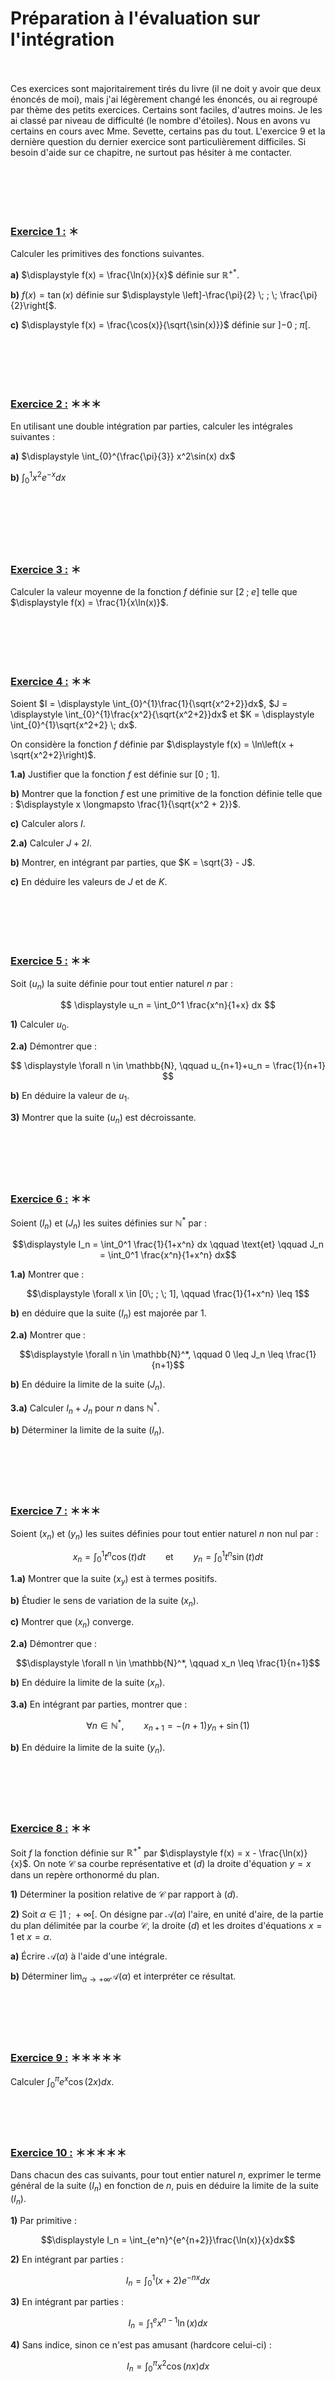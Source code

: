 # Préparation à l'évaluation sur l'intégration
<br><br>
Ces exercices sont majoritairement tirés du livre (il ne doit y avoir que deux énoncés de moi), mais j'ai légèrement changé les énoncés, ou ai regroupé par thème des petits exercices. Certains sont faciles, d'autres moins. Je les ai classé par niveau de difficulté (le nombre d'étoiles). Nous en avons vu certains en cours avec Mme. Sevette, certains pas du tout. L'exercice 9 et la dernière question du dernier exercice sont particulièrement difficiles. Si besoin d'aide sur ce chapitre, ne surtout pas hésiter à me contacter.




<br><br><br><br>
###   <u>Exercice 1 :</u> ＊


Calculer les primitives des fonctions suivantes.

**a)** $\displaystyle f(x) = \frac{\ln(x)}{x}$ définie sur $\mathbb{R}^{+*}$.

**b)** $\displaystyle f(x) = \tan(x)$ définie sur $\displaystyle \left]-\frac{\pi}{2} \; ; \; \frac{\pi}{2}\right[$.

**c)** $\displaystyle f(x) = \frac{\cos(x)}{\sqrt{\sin(x)}}$ définie sur $\displaystyle \left]-0 \; ; \; \pi \right[$.




<br><br><br><br>
###   <u>Exercice 2 :</u> ＊＊＊
En utilisant une double intégration par parties, calculer les intégrales suivantes :

**a)** $\displaystyle \int_{0}^{\frac{\pi}{3}} x^2\sin(x) dx$

**b)** $\displaystyle \int_{0}^{1} x^2 e^{-x} dx$




<br><br><br><br><br>
###   <u>Exercice 3 :</u> ＊

Calculer la valeur moyenne de la fonction $f$ définie sur $[2 \; ; \; e]$ telle que $\displaystyle f(x) = \frac{1}{x\ln(x)}$.




<br><br><br><br>
###   <u>Exercice 4 :</u> ＊＊

Soient $I = \displaystyle \int_{0}^{1}\frac{1}{\sqrt{x^2+2}}dx$, $J = \displaystyle \int_{0}^{1}\frac{x^2}{\sqrt{x^2+2}}dx$ et $K = \displaystyle \int_{0}^{1}\sqrt{x^2+2} \; dx$.

On considère la fonction $f$ définie par $\displaystyle f(x) = \ln\left(x + \sqrt{x^2+2}\right)$.

**1.a)** Justifier que la fonction $f$ est définie sur $[0\; ; \; 1]$.

**b)** Montrer que la fonction $f$ est une primitive de la fonction définie telle que : $\displaystyle x \longmapsto \frac{1}{\sqrt{x^2 + 2}}$.

**c)** Calculer alors $I$.

**2.a)** Calculer $J + 2I$.

**b)** Montrer, en intégrant par parties, que $K = \sqrt{3} - J$.

**c)** En déduire les valeurs de $J$ et de $K$.




<br><br><br><br>
###   <u>Exercice 5 :</u> ＊＊

Soit $(u_n)$ la suite définie pour tout entier naturel $n$ par :

$$
\displaystyle u_n = \int_0^1 \frac{x^n}{1+x} dx
$$

**1)** Calculer $\displaystyle u_0$.

**2.a)** Démontrer que :

$$
\displaystyle \forall n \in \mathbb{N}, \qquad u_{n+1}+u_n = \frac{1}{n+1}
$$

**b)** En déduire la valeur de $u_1$.

**3)** Montrer que la suite $(u_n)$ est décroissante.




<br><br><br><br>
###   <u>Exercice 6 :</u> ＊＊

Soient $(I_n)$ et $(J_n)$ les suites définies sur $\mathbb{N}^*$ par :

$$\displaystyle I_n = \int_0^1 \frac{1}{1+x^n} dx \qquad \text{et} \qquad J_n = \int_0^1 \frac{x^n}{1+x^n} dx$$

**1.a)** Montrer que :

$$\displaystyle \forall x \in [0\; ; \; 1], \qquad \frac{1}{1+x^n} \leq 1$$

**b)** en déduire que la suite $(I_n)$ est majorée par $1$.

**2.a)** Montrer que :

$$\displaystyle \forall n \in \mathbb{N}^*, \qquad 0 \leq J_n \leq \frac{1}{n+1}$$

**b)** En déduire la limite de la suite $(J_n)$.

**3.a)** Calculer $I_n + J_n$ pour $n$ dans $\mathbb{N}^*$.

**b)** Déterminer la limite de la suite $(I_n)$.




<br><br><br><br>
###   <u>Exercice 7 :</u> ＊＊＊

Soient $(x_n)$ et $(y_n)$ les suites définies pour tout entier naturel $n$ non nul par :

$$\displaystyle x_n = \int_0^1 t^n \cos(t) dt \qquad \text{et} \qquad y_n = \int_0^1t^n \sin(t) dt$$

**1.a)** Montrer que la suite $(x_y)$ est à termes positifs.

**b)** Étudier le sens de variation de la suite $(x_n)$.

**c)** Montrer que $(x_n)$ converge.

**2.a)** Démontrer que :

$$\displaystyle \forall n \in \mathbb{N}^*, \qquad x_n \leq \frac{1}{n+1}$$

**b)** En déduire la limite de la suite $(x_n)$.

**3.a)** En intégrant par parties, montrer que :

$$\displaystyle \forall n \in \mathbb{N}^*, \qquad x_{n+1} = -(n+1)y_n + \sin(1)$$

**b)** En déduire la limite de la suite $(y_n)$.




<br><br><br><br>
###   <u>Exercice 8 :</u> ＊＊

Soit $f$ la fonction définie sur $\mathbb{R}^{+*}$ par $\displaystyle f(x) = x - \frac{\ln(x)}{x}$. On note $\mathcal{C}$ sa courbe représentative et $(d)$ la droite d'équation $y = x$ dans un repère orthonormé du plan.

**1)** Déterminer la position relative de $\mathcal{C}$ par rapport à $(d)$.

**2)** Soit $\alpha \in ]1 \; ; \; +\infty[$. On désigne par $\mathcal{A}(\alpha)$ l'aire, en unité d'aire, de la partie du plan délimitée par la courbe $\mathcal{C}$, la droite $(d)$ et les droites d'équations $x = 1$ et $x = \alpha$.

**a)** Écrire $\mathcal{A}(\alpha)$ à l'aide d'une intégrale.

**b)** Déterminer  $\displaystyle \lim_{\alpha \rightarrow +\infty}\mathcal{A}(\alpha)$ et interpréter ce résultat.




<br><br><br><br>
###   <u>Exercice 9 :</u> ＊＊＊＊＊

Calculer  $\displaystyle \int_{0}^{\pi} e^x \cos(2x) dx$.




<br><br><br>
###   <u>Exercice 10 :</u> ＊＊＊＊＊

Dans chacun des cas suivants, pour tout entier naturel $n$, exprimer le terme général de la suite $(I_n)$ en fonction de $n$, puis en déduire la limite de la suite $(I_n)$.

**1)** Par primitive :

$$\displaystyle I_n = \int_{e^n}^{e^{n+2}}\frac{\ln(x)}{x}dx$$

**2)** En intégrant par parties :

$$\displaystyle I_n = \int_0^1 (x+2)e^{-nx} dx$$


**3)** En intégrant par parties :

$$\displaystyle I_n = \int_{1}^{e} x^{n-1} \ln(x) dx$$

**4)** Sans indice, sinon ce n'est pas amusant (hardcore celui-ci) :

$$\displaystyle I_n = \int_{0}^{\pi}x^2\cos(nx)dx$$

<!-- Configuration MathJax -->
<script>
window.MathJax = {
  tex: {
    inlineMath: [['$', '$'], ['\\(', '\\)']],
    displayMath: [['$$', '$$'], ['\\[', '\\]']]
  },
  options: {
    renderActions: {
      findScript: [10, function (doc) {
        for (const node of document.querySelectorAll('script[type^="math/tex"]')) {
          const display = !!node.type.match(/; *mode=display/);
          const math = new doc.options.MathItem(node.textContent, doc.inputJax[0], display);
          const text = document.createTextNode('');
          node.parentNode.replaceChild(text, node);
          math.start = { node: text, delim: '', n: 0 };
          math.end = { node: text, delim: '', n: 0 };
          doc.math.push(math);
        }
      }, '']
    }
  }
};
</script>
<script type="text/javascript" id="MathJax-script" async
  src="https://cdn.jsdelivr.net/npm/mathjax@3/es5/tex-mml-chtml.js">
</script>

<!-- (optionnel) Un peu de style pour centrer mieux -->
<style>
mjx-container[display="true"] {
  display: block;
  text-align: center;
  margin: 1em 0;
}
</style>
